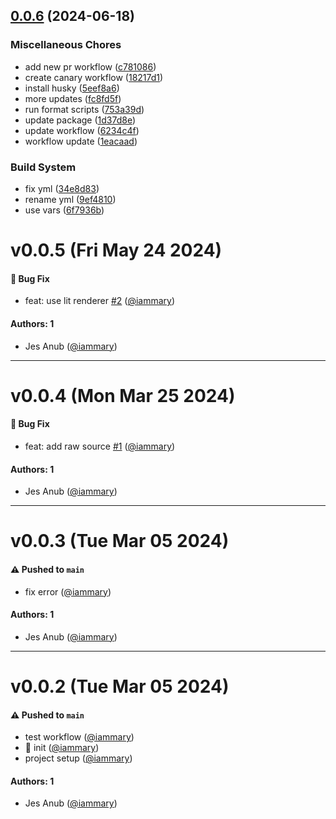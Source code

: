## [0.0.6](https://github.com/iammary/storybook-addon-web-component-html/compare/v0.0.5...v0.0.6) (2024-06-18)

### Miscellaneous Chores

- add new pr workflow ([c781086](https://github.com/iammary/storybook-addon-web-component-html/commit/c7810862e4f581eca4be1438bbea0a882d99e1b3))
- create canary workflow ([18217d1](https://github.com/iammary/storybook-addon-web-component-html/commit/18217d100880d45d4c1ab6a6b9ba07435b87b349))
- install husky ([5eef8a6](https://github.com/iammary/storybook-addon-web-component-html/commit/5eef8a6242928da108269486c23e1260293b9af7))
- more updates ([fc8fd5f](https://github.com/iammary/storybook-addon-web-component-html/commit/fc8fd5f7c16b2452d7c1fbcfc65c8c7256aff720))
- run format scripts ([753a39d](https://github.com/iammary/storybook-addon-web-component-html/commit/753a39ddbfffabde7f00602f501da405d34a1e20))
- update package ([1d37d8e](https://github.com/iammary/storybook-addon-web-component-html/commit/1d37d8ef5add054e1092b00a6a2ec653bab4fbc8))
- update workflow ([6234c4f](https://github.com/iammary/storybook-addon-web-component-html/commit/6234c4f5cafe929c68519a46822d755c0b182409))
- workflow update ([1eacaad](https://github.com/iammary/storybook-addon-web-component-html/commit/1eacaadc004164287b4cab10ffc84f26e2880947))

### Build System

- fix yml ([34e8d83](https://github.com/iammary/storybook-addon-web-component-html/commit/34e8d831f1dac2ff606a643785464b919bb521c2))
- rename yml ([9ef4810](https://github.com/iammary/storybook-addon-web-component-html/commit/9ef481011afdc155ef12a41cf726fc893584c4ca))
- use vars ([6f7936b](https://github.com/iammary/storybook-addon-web-component-html/commit/6f7936beee9e7170e9c2f44c996df80cb17072e3))

# v0.0.5 (Fri May 24 2024)

#### 🐛 Bug Fix

- feat: use lit renderer [#2](https://github.com/iammary/storybook-addon-web-component-html/pull/2) ([@iammary](https://github.com/iammary))

#### Authors: 1

- Jes Anub ([@iammary](https://github.com/iammary))

---

# v0.0.4 (Mon Mar 25 2024)

#### 🐛 Bug Fix

- feat: add raw source [#1](https://github.com/iammary/storybook-addon-web-component-html/pull/1) ([@iammary](https://github.com/iammary))

#### Authors: 1

- Jes Anub ([@iammary](https://github.com/iammary))

---

# v0.0.3 (Tue Mar 05 2024)

#### ⚠️ Pushed to `main`

- fix error ([@iammary](https://github.com/iammary))

#### Authors: 1

- Jes Anub ([@iammary](https://github.com/iammary))

---

# v0.0.2 (Tue Mar 05 2024)

#### ⚠️ Pushed to `main`

- test workflow ([@iammary](https://github.com/iammary))
- :tada: init ([@iammary](https://github.com/iammary))
- project setup ([@iammary](https://github.com/iammary))

#### Authors: 1

- Jes Anub ([@iammary](https://github.com/iammary))

